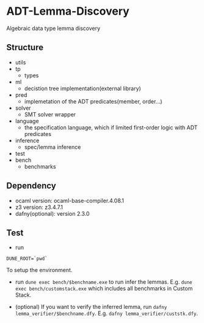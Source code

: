# ADT-Lemma-Discovery
Algebraic data type lemma discovery

## Structure

- utils
- tp
  + types
- ml
  + decistion tree implementation(external library)
- pred
  + implemetation of the ADT predicates(member, order...)
- solver
  + SMT solver wrapper
- language
  + the specification language, which if limited first-order logic with ADT predicates
- inference
  + spec/lemma inference
- test
- bench
  + benchmarks

## Dependency

- ocaml version: ocaml-base-compiler.4.08.1
- z3 version: z3.4.7.1
- dafny(optional): version 2.3.0

## Test

+ run 

```
DUNE_ROOT=`pwd`
```

To setup the environment.

+ run `dune exec bench/$benchname.exe` to run infer the lemmas. E.g. `dune exec bench/customstack.exe` which includes all benchmarks in Custom Stack.

+ (optional) If you want to verify the inferred lemma, run `dafny lemma_verifier/$benchname.dfy`. E.g. `dafny lemma_verifier/custstk.dfy`.

